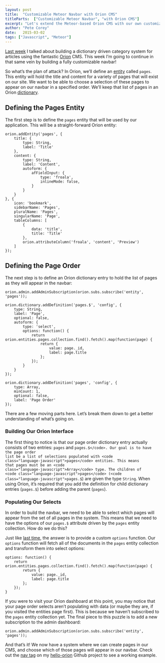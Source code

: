 ```yaml
---
layout: post
title:  "Customizable Meteor Navbar with Orion CMS"
titleParts:  ["Customizable Meteor Navbar", "with Orion CMS"]
excerpt: "Let's extend the Meteor-based Orion CMS with our own customizable navbar."
author: "Pete Corey"
date:   2015-03-02
tags: ["Javascript", "Meteor"]
---
```


[Last week](/blog/2015/02/23/custom-categories-with-meteors-orion-cms/) I talked about building a dictionary driven category system for articles using the fantastic [Orion](http://orion.meteor.com/) CMS. This week I’m going to continue in that same vein by building a fully customizable navbar!

So what’s the plan of attack? In Orion, we’ll define an [entity](http://orion.meteor.com/docs/entities) called <code class="language-javascript">pages</code>. This entity will hold the title and content for a variety of pages that will exist on our site. We want to be able to choose a selection of these pages to appear on our navbar in a specified order. We’ll keep that list of pages in an Orion [dictionary](http://orion.meteor.com/docs/dictionary).

## Defining the Pages Entity

The first step is to define the <code class="language-javascript">pages</code> entity that will be used by our application. This will be a straight-forward Orion entity:

<pre class="language-javascript"><code class="language-javascript">orion.addEntity('pages', {
    title: {
        type: String,
        label: 'Title'
    },
    content: {
        type: String,
        label: 'Content',
        autoform: {
            afFieldInput: {
                type: 'froala',
                inlineMode: false,
            }
        }
    }
}, {
    icon: 'bookmark',
    sidebarName: 'Pages',
    pluralName: 'Pages',
    singularName: 'Page',
    tableColumns: [
        {
            data: 'title',
            title: 'Title'
        },
        orion.attributeColumn('froala', 'content', 'Preview')
    ]
});
</code></pre>

## Defining the Page Order

The next step is to define an Orion dictionary entry to hold the list of pages as they will appear in the navbar:

<pre class="language-javascript"><code class="language-javascript">orion.admin.addAdminSubscription(orion.subs.subscribe('entity', 'pages'));

orion.dictionary.addDefinition('pages.$', 'config', {
    type: String,
    label: 'Page',
    optional: false,
    autoform: {
        type: 'select',
        options: function() {
            return orion.entities.pages.collection.find().fetch().map(function(page) {
                return {
                    value: page._id,
                    label: page.title
                };
            });
        }
    }
});

orion.dictionary.addDefinition('pages', 'config', {
    type: Array,
    minCount: 1,
    optional: false,
    label: 'Page Order'
});
</code></pre>

There are a few moving parts here. Let’s break them down to get a better understanding of what’s going on.

### Building Our Orion Interface

The first thing to notice is that our page order dictionary entry actually consists of two entries: <code class="language-javascript">pages</code> and <code class="language-javascript">pages.$</code>. Our goal is to have the page order list be a list of selections populated with <code class="language-javascript">pages</code> entities. This means that pages must be an <code class="language-javascript">Array</code> type. The children of <code class="language-javascript">pages</code> (<code class="language-javascript">pages.$</code>) are given the type <code class="language-javascript">String</code>. When using Orion, it’s required that you add the definition for child dictionary entries (<code class="language-javascript">pages.$</code>) before adding the parent (<code class="language-javascript">pages</code>).

### Populating Our Selects

In order to build the navbar, we need to be able to select which pages will appear from the set of all pages in the system. This means that we need to have the options of our <code class="language-javascript">pages.$</code> attribute driven by the <code class="language-javascript">pages</code> entity collection. How do we do this?

Just like [last time](/blog/2015/02/23/custom-categories-with-meteors-orion-cms/), the answer is to provide a custom <code class="language-javascript">options</code> function. Our <code class="language-javascript">options</code> function will fetch all of the documents in the <code class="language-javascript">pages</code> entity collection and transform them into select options:

<pre class="language-javascript"><code class="language-javascript">options: function() {
    return orion.entities.pages.collection.find().fetch().map(function(page) {
        return {
            value: page._id,
            label: page.title
        };
    });
}
</code></pre>

If you were to visit your Orion dashboard at this point, you may notice that your page order selects aren’t populating with data (or maybe they are, if you visited the entities page first). This is because we haven’t subscribed to the <code class="language-javascript">pages</code> entity collection yet. The final piece to this puzzle is to add a new subscription to the admin dashboard:

<pre class="language-javascript"><code class="language-javascript">orion.admin.addAdminSubscription(orion.subs.subscribe('entity', 'pages'));
</code></pre>

And that’s it! We now have a system where we can create pages in our CMS, and choose which of those pages will appear in our navbar.  Check out the [nav tag](https://github.com/pcorey/hello-orion/tree/nav) on my [hello-orion](https://github.com/pcorey/hello-orion) Github project to see a working example.
